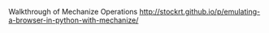 Walkthrough of Mechanize Operations
http://stockrt.github.io/p/emulating-a-browser-in-python-with-mechanize/